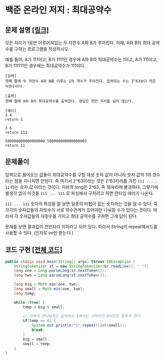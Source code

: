 # 백준 온라인 저지 : 최대공약수

## 문제 설명 [[링크]](https://www.acmicpc.net/problem/1850)

모든 자리가 1로만 이루어져있는 두 자연수 A와 B가 주어진다. 이때, A와 B의 최대 공약수를 구하는 프로그램을 작성하시오.

예를 들어, A가 111이고, B가 1111인 경우에 A와 B의 최대공약수는 1이고, A가 111이고, B가 111111인 경우에는 최대공약수가 111이다.

```
[입력]
첫째 줄에 두 자연수 A와 B를 이루는 1의 개수가 주어진다. 입력되는 수는 2^63보다 작은 자연수이다.

[출력]
첫째 줄에 A와 B의 최대공약수를 출력한다. 정답은 천만 자리를 넘지 않는다.

[예시]
3 4
return 1

3 6
return 111

500000000000000000 500000000000000002
return 11
```





## 문제풀이

입력으로 들어오는 값들이 최대공약수를 구할 대상 숫자 값이 아니라 숫자 값의 1의 갯수라는 점을 지나치면 안된다. 즉 여기서 2^63이라는 것은 2^63자리를 가진 `111 ..... 11` 라는 숫자 값 이라는 것이다. 자바의 long은 2^63, 즉 18자리에 불과하다. 그렇기에 별생각 없이 이것을 `111 ... 111` 로 파싱해서 구하려고 하면 런타임 에러가 나온다. 

`111 ... 111` 숫자의 특성을 잘 보면 일종의 타협이 없는 숫자라는 것을 알 수 있다. 즉 각각의 숫자값들의 자릿수가 서로 약수관계가 있어야만 나눠질 수가 있다는 것이다. 따라서 각 숫자값들의 자릿수를 가지고 최대 공약수를 구하면 그게 답이 된다.

문제를 보면 결과값이 천만자리 이하라고 되어 있다. 따라서 String의 repeat메서드를 사용할 수 잇다. (인자로 int만 받는다.)




## 코드 구현 [[전체 코드]](./Main.java)

```java
public static void main(String[] args) throws IOException {
    StringTokenizer st = new StringTokenizer(br.readLine(), " ");
    long one = Long.parseLong(st.nextToken());
    long two = Long.parseLong(st.nextToken());

    long big = Math.max(one, two);
    long small = Math.min(one, two);
    long temp;

    while (true) {
        temp = big % small;
        
        // 아무리 안나눠지는 값이라도 1에서는 나머지가 0이므로 멈추게 된다.
        if(temp == 0) {	
            System.out.println("1".repeat((int)small));
            break;
        }
        big = small;
        small = temp;
    }
}
```

